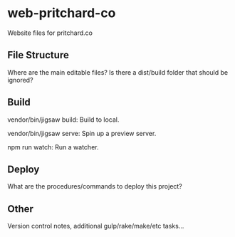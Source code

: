 # web-pritchard-co

Website files for pritchard.co

## File Structure

Where are the main editable files? Is there a dist/build folder that should be ignored?

## Build

vendor/bin/jigsaw build: Build to local.

vendor/bin/jigsaw serve: Spin up a preview server.

npm run watch: Run a watcher.

## Deploy

What are the procedures/commands to deploy this project?

## Other

Version control notes, additional gulp/rake/make/etc tasks...

